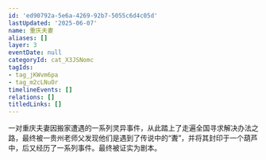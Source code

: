 ```yaml
---
id: 'ed90792a-5e6a-4269-92b7-5055c6d4c05d'
lastUpdated: '2025-06-07'
name: 重庆夫妻
aliases: []
layer: 3
eventDate: null
categoryId: cat_X3JSNomc
tagIds:
- tag_jKWvm6pa
- tag_m2cLNuOr
timelineEvents: []
relations: []
titledLinks: []
---
```

一对重庆夫妻因搬家遭遇的一系列灵异事件，从此踏上了走遍全国寻求解决办法之路，最终被一贵州老师父发现他们是遇到了传说中的“聻”，并将其封印于一个葫芦中，后又经历了一系列事件。最终被证实为剧本。
